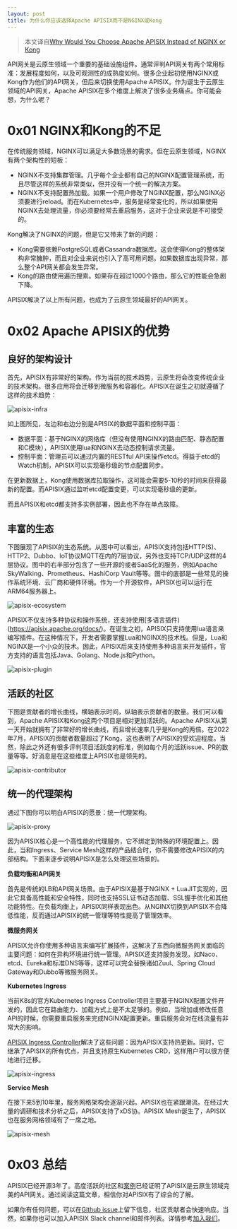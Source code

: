 ```yaml
---
layout: post
title: 为什么你应该选择Apache APISIX而不是NGINX或Kong
---
```


> 本文译自[Why Would You Choose Apache APISIX Instead of NGINX or Kong](https://api7.ai/blog/why-choose-apisix-instead-of-nginx-or-kong)

API网关是云原生领域一个重要的基础设施组件。通常评判API网关有两个常用标准：发展程度如何，以及可观测性的成熟度如何。很多企业起初使用NGINX或Kong作为他们的API网关，但后来切换使用Apache APISIX。作为诞生于云原生领域的API网关，Apache APISIX在多个维度上解决了很多业务痛点。你可能会想，为什么呢？

# 0x01 NGINX和Kong的不足

在传统服务领域，NGINX可以满足大多数场景的需求。但在云原生领域，NGINX有两个架构性的短板：

* NGINX不支持集群管理。几乎每个企业都有自己的NGINX配置管理系统，而且尽管这样的系统非常类似，但并没有一个统一的解决方案。
* NGINX不支持配置热加载。如果一个用户修改了NGINX配置，那么NGINX必须要进行reload。而在Kubernetes中，服务是经常变化的，所以如果使用NGINX去处理流量，你必须要经常去重启服务，这对于企业来说是不可接受的。

Kong解决了NGINX的问题，但是它又带来了新的问题：

* Kong需要依赖PostgreSQL或者Cassandra数据库。这会使得Kong的整体架构非常臃肿，而且对企业来说也引入了高可用问题。如果数据库出现异常，那么整个API网关都会发生异常。
* Kong的路由使用遍历搜索。如果存在超过1000个路由，那么它的性能会急剧下降。

APISIX解决了以上所有问题，也成为了云原生领域最好的API网关。

# 0x02 Apache APISIX的优势

## 良好的架构设计

首先，APISIX有非常好的架构。作为当前的技术趋势，云原生将会改变传统企业的技术架构。很多应用将会迁移到微服务和容器化。APISIX在诞生之初就遵循了这样的技术趋势：

![apisix-infra](/assets/apisix/apisix-infra.webp)

如上图所见，左边和右边分别是APISIX的数据平面和控制平面：

* 数据平面：基于NGINX的网络库（但没有使用NGINX的路由匹配、静态配置和C模块），APISIX使用lua和NGINX去动态控制请求流量。
* 控制平面：管理员可以通过内置的RESTful API来操作etcd。得益于etcd的Watch机制，APISIX可以实现毫秒级的节点配置同步。

在更新数据上，Kong使用数据库拉取操作，这可能会需要5-10秒的时间来获得最新的配置。而APISIX通过监听etcd配置变更，可以实现毫秒级的更新。

而且APISIX和etcd都支持多实例部署，因此也不存在单点故障。

## 丰富的生态

下图展现了APISIX的生态系统。从图中可以看出，APISIX支持包括HTTP(S)、HTTP2、Dubbo、IoT协议MQTT在内的7层协议，另外也支持TCP/UDP这样的4层协议。图中的右半部分包含了一些开源的或者SaaS化的服务，例如Apache SkyWalking、Prometheus、HashiCorp Vault等等。图中的底部是一些常见的操作系统环境、云厂商和硬件环境。作为一个开源软件，APISIX也可以运行在ARM64服务器上。

![apisix-ecosystem](/assets/apisix/apisix-ecosystem.webp)

APISIX不仅支持多种协议和操作系统，还支持使用[多语言插件)(https://apisix.apache.org/docs/)。在诞生之初，APISIX只支持使用lua语言来编写插件。在这种情况下，开发者需要掌握Lua和NGINX的技术栈。但是，Lua和NGINX是一个小众的技术。因此，APISIX后来支持使用多种语言来开发插件，官方支持的语言包括Java、Golang、Node.js和Python。

![apisix-plugin](/assets/apisix/apisix-plugin.webp)

## 活跃的社区

下图是贡献者的增长曲线，横轴表示时间，纵轴表示贡献者的数量。我们可以看到，Apache APISIX和Kong这两个项目是相对更加活跃的。Apache APISIX从第一天开始就拥有了非常好的增长曲线，而且增长速率几乎是Kong的两倍。在2022年7月，APISIX的贡献者数量超过了Kong，这也表明了APISIX的受欢迎程度。当然，除此之外还有很多评判项目活跃度的标准，例如每个月的活跃issue、PR的数量等等。好消息是在这些维度上APISIX也是领先的。

![apisix-contributor](/assets/apisix/apisix-contributor.webp)

## 统一的代理架构

通过下图你可以明白APISIX的愿景：统一代理架构。

![apisix-proxy](/assets/apisix/apisix-proxy.webp)

因为APISIX核心是一个高性能的代理服务，它不绑定到特殊的环境配置上。因此，当和Ingress、Service Mesh这样的产品结合时，你不需要修改APISIX的内部结构。下面来逐步说明APISIX是怎么处理这些场景的。

**负载均衡和API网关**

首先是传统的LB和API网关场景。由于APISIX是基于NGINX + LuaJIT实现的，因此它具备高性能和安全特性，同时也支持SSL证书动态加载、SSL握手优化和其他功能特性。在负载均衡上，APISIX同样表现出色。从NGINX切换到APISIX不会降低性能，反而通过APISIX的统一管理等特性提高了管理效率。

**微服务网关**

APISIX允许你使用多种语言来编写扩展插件，这解决了东西向微服务网关面临的主要问题：如何在异构环境进行统一管理。APISIX还支持服务发现，如Naco、etcd、Eureka和标准DNS等等，这样可以完全替换诸如Zuul、Spring Cloud Gateway和Dubbo等微服务网关。

**Kubernetes Ingress**

当前K8s的官方Kubernetes Ingress Controller项目主要基于NGINX配置文件开发的，因此它在路由能力、加载方式上是不太足够的。例如，当增加或修改任意API的时候，你需要重启服务来完成NGINX配置更新。重启服务会对在线流量有非常大的影响。

[APISIX Ingress Controller](https://apisix.apache.org/docs/ingress-controller/getting-started/)解决了这些问题：因为APISIX支持热更新。同时，它继承了APISIX的所有优点，并且支持原生Kubernetes CRD，这样用户可以很方便地进行迁移。

![apisix-ingress](/assets/apisix/apisix-ingress.webp)

**Service Mesh**

在接下来5到10年里，服务网格架构会逐渐兴起。APISIX也在紧跟潮流。在经过大量的调研和技术分析之后，APISIX支持了xDS协。APISIX Mesh诞生了，APISIX也在服务网格领域有了一席之地。

![apisix-mesh](/assets/apisix/apisix-mesh.webp)

# 0x03 总结

APISIX已经开源3年了。高度活跃的社区和[案例](https://apisix.apache.org/blog/tags/case-studies/)已经证明了APISIX是云原生领域完美的API网关。通过阅读这篇文章，相信你对APISIX有了综合的了解。

如果你有任何问题，可以在[Github issue](https://github.com/apache/apisix/issues)上留下信息，社区贡献者会快速响应。当然，如果你也可以加入APISIX Slack channel和邮件列表。详情参考[加入我们](https://apisix.apache.org/docs/general/join/)。







